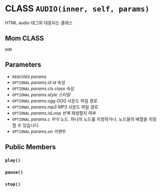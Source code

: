 # CLASS `AUDIO(inner, self, params)`
HTML audio 태그와 대응되는 클래스

## Mom CLASS
`DOM`

## Parameters
* `REQUIRED` *params*
* `OPTIONAL` *params.id		id* 속성
* `OPTIONAL` *params.cls		class* 속성
* `OPTIONAL` *params.style	스타일*
* `OPTIONAL` *params.ogg		OGG* 사운드 파일 경로
* `OPTIONAL` *params.mp3		MP3* 사운드 파일 경로
* `OPTIONAL` *params.isLoop	반복* 재생할지 여부
* `OPTIONAL` *params.c		자식* 노드. 하나의 노드를 지정하거나, 노드들의 배열을 지정할 수 있습니다.
* `OPTIONAL` *params.on		이벤트*

## Public Members

### `play()`

### `pause()`

### `stop()`
